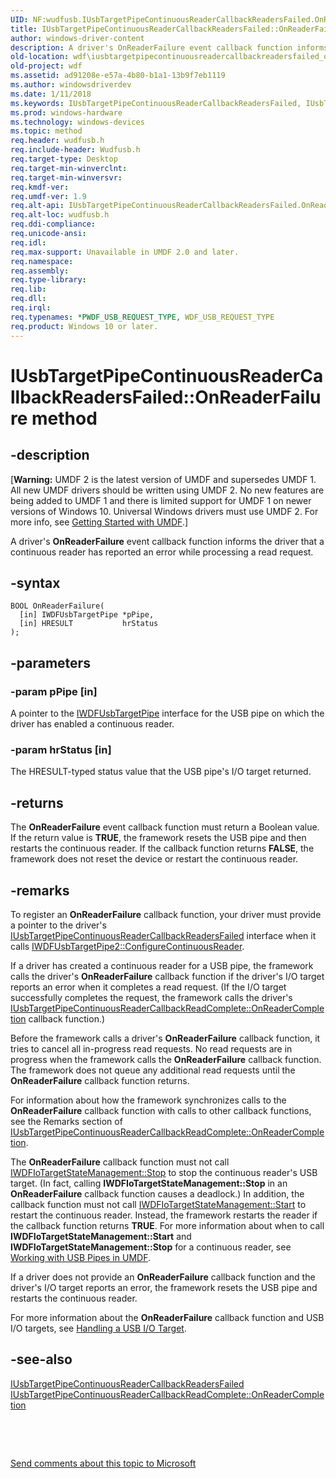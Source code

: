 ```yaml
---
UID: NF:wudfusb.IUsbTargetPipeContinuousReaderCallbackReadersFailed.OnReaderFailure
title: IUsbTargetPipeContinuousReaderCallbackReadersFailed::OnReaderFailure method
author: windows-driver-content
description: A driver's OnReaderFailure event callback function informs the driver that a continuous reader has reported an error while processing a read request.
old-location: wdf\iusbtargetpipecontinuousreadercallbackreadersfailed_onreaderfailure.htm
old-project: wdf
ms.assetid: ad91208e-e57a-4b80-b1a1-13b9f7eb1119
ms.author: windowsdriverdev
ms.date: 1/11/2018
ms.keywords: IUsbTargetPipeContinuousReaderCallbackReadersFailed, IUsbTargetPipeContinuousReaderCallbackReadersFailed::OnReaderFailure, OnReaderFailure
ms.prod: windows-hardware
ms.technology: windows-devices
ms.topic: method
req.header: wudfusb.h
req.include-header: Wudfusb.h
req.target-type: Desktop
req.target-min-winverclnt: 
req.target-min-winversvr: 
req.kmdf-ver: 
req.umdf-ver: 1.9
req.alt-api: IUsbTargetPipeContinuousReaderCallbackReadersFailed.OnReaderFailure
req.alt-loc: wudfusb.h
req.ddi-compliance: 
req.unicode-ansi: 
req.idl: 
req.max-support: Unavailable in UMDF 2.0 and later.
req.namespace: 
req.assembly: 
req.type-library: 
req.lib: 
req.dll: 
req.irql: 
req.typenames: *PWDF_USB_REQUEST_TYPE, WDF_USB_REQUEST_TYPE
req.product: Windows 10 or later.
---
```


# IUsbTargetPipeContinuousReaderCallbackReadersFailed::OnReaderFailure method



## -description
<p class="CCE_Message">[<b>Warning:</b> UMDF 2 is the latest version of UMDF and supersedes UMDF 1.  All new UMDF drivers should be written using UMDF 2.  No new features are being added to UMDF 1 and there is limited support for UMDF 1 on newer versions of Windows 10.  Universal Windows drivers must use UMDF 2.  For more info, see <a href="https://docs.microsoft.com/en-us/windows-hardware/drivers/wdf/getting-started-with-umdf-version-2">Getting Started with UMDF</a>.]

A driver's <b>OnReaderFailure</b> event callback function informs the driver that a continuous reader has reported an error while processing a read request.



## -syntax

````
BOOL OnReaderFailure(
  [in] IWDFUsbTargetPipe *pPipe,
  [in] HRESULT           hrStatus
);
````


## -parameters

### -param pPipe [in]

A pointer to the <a href="..\wudfusb\nn-wudfusb-iwdfusbtargetpipe.md">IWDFUsbTargetPipe</a> interface for the USB pipe on which the driver has enabled a continuous reader.


### -param hrStatus [in]

The HRESULT-typed status value that the USB pipe's I/O target returned.


## -returns
The <b>OnReaderFailure</b> event callback function must return a Boolean value. If the return value is <b>TRUE</b>, the framework resets the USB pipe and then restarts the continuous reader. If the callback function returns <b>FALSE</b>, the framework does not reset the device or restart the continuous reader.


## -remarks
To register an <b>OnReaderFailure</b> callback function, your driver must provide a pointer to the driver's <a href="..\wudfusb\nn-wudfusb-iusbtargetpipecontinuousreadercallbackreadersfailed.md">IUsbTargetPipeContinuousReaderCallbackReadersFailed</a> interface when it calls <a href="https://msdn.microsoft.com/library/windows/hardware/ff560395">IWDFUsbTargetPipe2::ConfigureContinuousReader</a>.

If a driver has created a continuous reader for a USB pipe, the framework calls the driver's <b>OnReaderFailure</b> callback function if the driver's I/O target reports an error when it completes a read request. (If the I/O target successfully completes the request, the framework calls the driver's <a href="https://msdn.microsoft.com/library/windows/hardware/ff556910">IUsbTargetPipeContinuousReaderCallbackReadComplete::OnReaderCompletion</a> callback function.) 

Before the framework calls a driver's <b>OnReaderFailure</b> callback function, it tries to cancel all in-progress read requests. No read requests are in progress when the framework calls the <b>OnReaderFailure</b> callback function. The framework does not queue any additional read requests until the <b>OnReaderFailure</b> callback function returns.

For information about how the framework synchronizes calls to the <b>OnReaderFailure</b> callback function with calls to other callback functions, see the Remarks section of <a href="https://msdn.microsoft.com/library/windows/hardware/ff556910">IUsbTargetPipeContinuousReaderCallbackReadComplete::OnReaderCompletion</a>.

The <b>OnReaderFailure</b> callback function must not call <a href="https://msdn.microsoft.com/library/windows/hardware/ff559217">IWDFIoTargetStateManagement::Stop</a> to stop the continuous reader's USB target. (In fact, calling <b>IWDFIoTargetStateManagement::Stop</b> in an <b>OnReaderFailure</b> callback function causes a deadlock.) In addition, the callback function must not call <a href="https://msdn.microsoft.com/library/windows/hardware/ff559213">IWDFIoTargetStateManagement::Start</a> to restart the continuous reader. Instead, the framework restarts the reader if the callback function returns <b>TRUE</b>. For more information about when to call <b>IWDFIoTargetStateManagement::Start</b> and <b>IWDFIoTargetStateManagement::Stop</b> for a continuous reader, see <a href="wdf.working_with_usb_pipes_in_umdf">Working with USB Pipes in UMDF</a>.

If a driver does not provide an <b>OnReaderFailure</b> callback function and the driver's I/O target reports an error, the framework resets the USB pipe and restarts the continuous reader. 

For more information about the <b>OnReaderFailure</b> callback function and USB I/O targets, see <a href="wdf.usb_i_o_targets_in_umdf">Handling a USB I/O Target</a>.


## -see-also
<dl>
<dt>
<a href="..\wudfusb\nn-wudfusb-iusbtargetpipecontinuousreadercallbackreadersfailed.md">IUsbTargetPipeContinuousReaderCallbackReadersFailed</a>
</dt>
<dt>
<a href="https://msdn.microsoft.com/library/windows/hardware/ff556910">IUsbTargetPipeContinuousReaderCallbackReadComplete::OnReaderCompletion</a>
</dt>
</dl>
 

 

<a href="mailto:wsddocfb@microsoft.com?subject=Documentation%20feedback [wdf\wdf]:%20IUsbTargetPipeContinuousReaderCallbackReadersFailed::OnReaderFailure method%20 RELEASE:%20(1/11/2018)&amp;body=%0A%0APRIVACY STATEMENT%0A%0AWe use your feedback to improve the documentation. We don't use your email address for any other purpose, and we'll remove your email address from our system after the issue that you're reporting is fixed. While we're working to fix this issue, we might send you an email message to ask for more info. Later, we might also send you an email message to let you know that we've addressed your feedback.%0A%0AFor more info about Microsoft's privacy policy, see http://privacy.microsoft.com/en-us/default.aspx." title="Send comments about this topic to Microsoft">Send comments about this topic to Microsoft</a>

